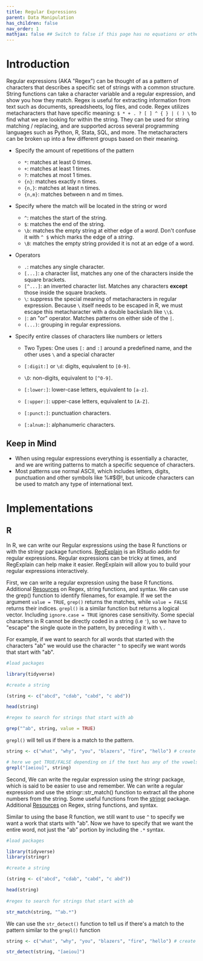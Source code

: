 ```yaml
---
title: Regular Expressions
parent: Data Manipulation
has_children: false
nav_order: 1
mathjax: false ## Switch to false if this page has no equations or other math rendering.
---
```


# Introduction

Regular expressions (AKA "Regex") can be thought of as a pattern of characters that describes a specific set of strings with a common structure. String functions can take a character variable and a regular expression, and show you how they match. Regex is useful for extracting information from text such as documents, spreadsheets, log files, and code. Regex utilizes metacharacters that have specific meaning: `$ * + . ? [ ] ^ { } | ( ) \` to find what we are looking for within the string. They can be used for string matching / replacing, and are supported across several programming languages such as Python, R, Stata, SQL, and more. The metacharacters can be broken up into a few different groups based on their meaning. 

- Specify the amount of repetitions of the pattern
  - `*`: matches at least 0 times.   
  - `+`: matches at least 1 times.     
  - `?`: matches at most 1 times.    
  - `{n}`: matches exactly n times.    
  - `{n,}`: matches at least n times.    
  - `{n,m}`: matches between n and m times.

- Specify where the match will be located in the string or word 
  - `^`: matches the start of the string.   
  - `$`: matches the end of the string.   
  - `\b`: matches the empty string at either edge of a _word_. Don't confuse it with `^ $` which marks the edge of a _string_.
  - `\B`: matches the empty string provided it is not at an edge of a word.

- Operators 
  - `.`: matches any single character.
  - `[...]`: a character list, matches any one of the characters inside the square brackets. 
  - `[^...]`: an inverted character list. Matches any characters __except__ those inside the square brackets.  
  - `\`: suppress the special meaning of metacharacters in regular expression. Because `\` itself needs to be escaped in R, we must escape this metacharacter with a double backslash like `\\$`.   
  - `|`: an "or" operator. Matches patterns on either side of the `|`.  
  - `(...)`: grouping in regular expressions. 
  
- Specify entire classes of characters like numbers or letters

  - Two Types: One uses  `[:` and `:]` around a predefined name, and the other uses `\` and a special character
  
  - `[:digit:]` or `\d`: digits, equivalent to `[0-9]`.  
  - `\D`: non-digits, equivalent to `[^0-9]`.  
  - `[:lower:]`: lower-case letters, equivalent to `[a-z]`.  
  - `[:upper:]`: upper-case letters, equivalent to `[A-Z]`.
  - `[:punct:]`: punctuation characters.
  - `[:alnum:]`: alphanumeric characters.

## Keep in Mind

- When using regular expressions everything is essentially a character, and we are writing patterns to match a specific sequence of characters.
- Most patterns use normal ASCII, which includes letters, digits, punctuation and other symbols like %#$@!, but unicode characters can be used to match any type of international text.

# Implementations

## R

In R, we can write our Regular expressions using the base R functions or with the stringr package functions. [RegExplain](https://www.garrickadenbuie.com/project/regexplain/) is an RStudio addin for regular expressions. Regular expressions can be tricky at times, and RegExplain can help make it easier. RegExplain will allow you to build your regular expressions interactively.

First, we can write a regular expression using the base R functions. Additional [Resources](https://github.com/STAT545-UBC/STAT545-UBC-original-website/blob/master/block022_regular-expression.md) on Regex, string functions, and syntax. We can use the grep() function to identify filenames, for example. If we set the argument ``` value = TRUE ```, ``` grep() ``` returns the matches, while ``` value = FALSE ``` returns their indices. ``` grepl() ``` is a similar function but returns a logical vector. Including ``` ignore.case = TRUE ``` ignores case sensitivity. Some special characters in R cannot be directly coded in a string (i.e `'`), so we have to "escape" the single quote in the pattern, by preceding it with `\` .

For example, if we want to search for all words that started with the characters "ab" we would use the character ``` ^ ``` to specify we want words that start with "ab".   

```r
#load packages

library(tidyverse)

#create a string 

(string <- c("abcd", "cdab", "cabd", "c abd")) 

head(string)

#regex to search for strings that start with ab

grep("^ab", string, value = TRUE)


```

```grepl()``` will tell us if there is a match to the pattern. 

```r
string <- c("what", "why", "you", "blazers", "fire", "hello") # create string

# here we get TRUE/FALSE depending on if the text has any of the vowels in the range "[aeiou]"    
grepl("[aeiou]", string)
```

Second, We can write the regular expression using the stringr package, which is said to be easier to use and remember. We can write a regular expression and use the stringr::str_match() function to extract all the phone numbers from the string. Some useful functions from the [stringr](https://github.com/hadley/stringr) package. Additional [Resources](https://github.com/STAT545-UBC/STAT545-UBC-original-website/blob/master/block022_regular-expression.md) on Regex, string functions, and syntax.

Similar to using the base R function, we still want to use ``` ^ ``` to specify we want a work that starts with "ab". Now we have to specify that we want the entire word, not just the "ab" portion by including the ``` .* ``` syntax.

```r
#load packages

library(tidyverse)
library(stringr)

#create a string

(string <- c("abcd", "cdab", "cabd", "c abd")) 

head(string)
  
#regex to search for strings that start with ab

str_match(string, "^ab.*")

```

We can use the ```str_detect()``` function to tell us if there's a match to the pattern similar to the ```grepl()``` function

```r
string <- c("what", "why", "you", "blazers", "fire", "hello") # create string

str_detect(string, "[aeiou]")
```